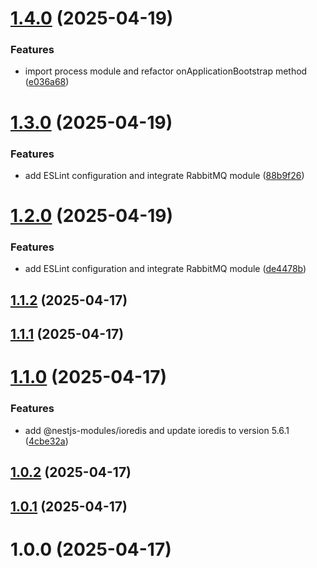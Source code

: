 # [1.4.0](https://github.com/hush-mart/soldout/compare/v1.3.0...v1.4.0) (2025-04-19)


### Features

* import process module and refactor onApplicationBootstrap method ([e036a68](https://github.com/hush-mart/soldout/commit/e036a68596bb1ff4a39ba626b9c7e6652473ac86))

# [1.3.0](https://github.com/hush-mart/soldout/compare/v1.2.0...v1.3.0) (2025-04-19)


### Features

* add ESLint configuration and integrate RabbitMQ module ([88b9f26](https://github.com/hush-mart/soldout/commit/88b9f26524c0f16e5e743017947761dd946128ec))

# [1.2.0](https://github.com/hush-mart/soldout/compare/v1.1.2...v1.2.0) (2025-04-19)


### Features

* add ESLint configuration and integrate RabbitMQ module ([de4478b](https://github.com/hush-mart/soldout/commit/de4478b2ee4fd6d7a434aaeb22cc1e8aa83b00b6))

## [1.1.2](https://github.com/hush-mart/soldout/compare/v1.1.1...v1.1.2) (2025-04-17)

## [1.1.1](https://github.com/hush-mart/soldout/compare/v1.1.0...v1.1.1) (2025-04-17)

# [1.1.0](https://github.com/hush-mart/soldout/compare/v1.0.2...v1.1.0) (2025-04-17)


### Features

* add @nestjs-modules/ioredis and update ioredis to version 5.6.1 ([4cbe32a](https://github.com/hush-mart/soldout/commit/4cbe32ac457251aed8b9a6e4cf199be9a32cab0f))

## [1.0.2](https://github.com/hush-mart/soldout/compare/v1.0.1...v1.0.2) (2025-04-17)

## [1.0.1](https://github.com/hush-mart/soldout/compare/v1.0.0...v1.0.1) (2025-04-17)

# 1.0.0 (2025-04-17)
